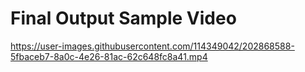 # Final Output Sample Video
https://user-images.githubusercontent.com/114349042/202868588-5fbaceb7-8a0c-4e26-81ac-62c648fc8a41.mp4

